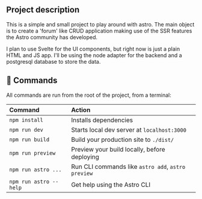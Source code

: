 ## Project description

This is a simple and small project to play around with astro. The main object is to create a 'forum' like CRUD application making use of the SSR features the Astro community has developed.

I plan to use Svelte for the UI components, but right now is just a plain HTML and JS app. I'll be using the node adapter for the backend and a postgresql database to store the data.

## 🧞 Commands

All commands are run from the root of the project, from a terminal:

| Command                | Action                                             |
| :--------------------- | :------------------------------------------------- |
| `npm install`          | Installs dependencies                              |
| `npm run dev`          | Starts local dev server at `localhost:3000`        |
| `npm run build`        | Build your production site to `./dist/`            |
| `npm run preview`      | Preview your build locally, before deploying       |
| `npm run astro ...`    | Run CLI commands like `astro add`, `astro preview` |
| `npm run astro --help` | Get help using the Astro CLI                       |

